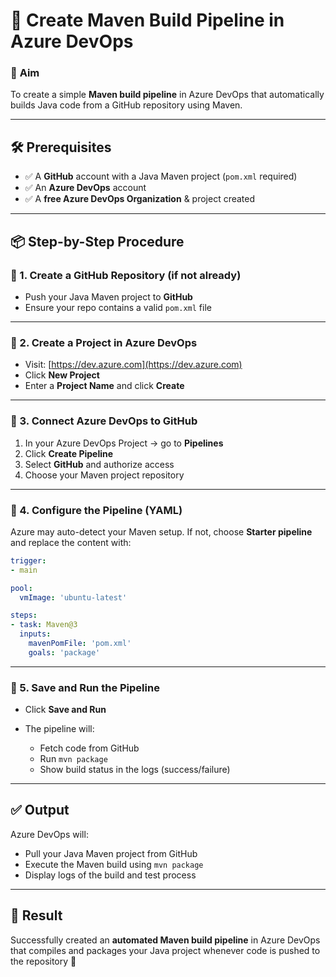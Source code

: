 

# 🚀 Create Maven Build Pipeline in Azure DevOps

### 🎯 **Aim**

To create a simple **Maven build pipeline** in Azure DevOps that automatically builds Java code from a GitHub repository using Maven.

---

## 🛠️ Prerequisites

* ✅ A **GitHub** account with a Java Maven project (`pom.xml` required)
* ✅ An **Azure DevOps** account
* ✅ A **free Azure DevOps Organization** & project created

---

## 📦 Step-by-Step Procedure

### 🔹 1. Create a GitHub Repository (if not already)

* Push your Java Maven project to **GitHub**
* Ensure your repo contains a valid `pom.xml` file

---

### 🔹 2. Create a Project in Azure DevOps

* Visit: [https://dev.azure.com](https://dev.azure.com)
* Click **New Project**
* Enter a **Project Name** and click **Create**

---

### 🔹 3. Connect Azure DevOps to GitHub

1. In your Azure DevOps Project → go to **Pipelines**
2. Click **Create Pipeline**
3. Select **GitHub** and authorize access
4. Choose your Maven project repository

---

### 🔹 4. Configure the Pipeline (YAML)

Azure may auto-detect your Maven setup. If not, choose **Starter pipeline** and replace the content with:

```yaml
trigger:
- main

pool:
  vmImage: 'ubuntu-latest'

steps:
- task: Maven@3
  inputs:
    mavenPomFile: 'pom.xml'
    goals: 'package'
```

---

### 🔹 5. Save and Run the Pipeline

* Click **Save and Run**
* The pipeline will:

  * Fetch code from GitHub
  * Run `mvn package`
  * Show build status in the logs (success/failure)

---

## ✅ Output

Azure DevOps will:

* Pull your Java Maven project from GitHub
* Execute the Maven build using `mvn package`
* Display logs of the build and test process

---

## 🏁 Result

Successfully created an **automated Maven build pipeline** in Azure DevOps that compiles and packages your Java project whenever code is pushed to the repository 🎉


